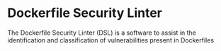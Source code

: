 # Dockerfile Security Linter
The Dockerfile Security Linter (DSL) is a software to assist in the identification and classification of vulnerabilities present in Dockerfiles
